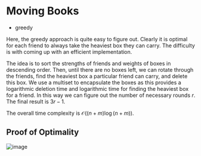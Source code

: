 # Moving Books

* greedy

Here, the greedy approach is quite easy to figure out. Clearly it is optimal for each friend to always take the heaviest box they can carry. The difficulty is with coming up with an efficient implementation.

The idea is to sort the strengths of friends and weights of boxes in descending order. Then, until there are no boxes left, we can rotate through the friends, find the heaviest box a particular friend can carry, and delete this box. We use a multiset to encapsulate the boxes as this provides a logarithmic deletion time and logarithmic time for finding the heaviest box for a friend. In this way we can figure out the number of necessary rounds $r$. The final result is $3r - 1$.

The overall time complexity is $\mathcal{O}((n + m) \log (n + m))$.

## Proof of Optimality

![image](https://user-images.githubusercontent.com/13420273/148954699-9dcb6bdf-558b-4890-8413-6234577824cd.png)

